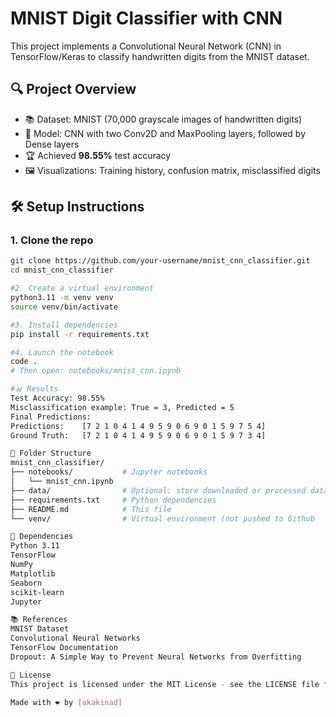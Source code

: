 # MNIST Digit Classifier with CNN

This project implements a Convolutional Neural Network (CNN) in TensorFlow/Keras to classify handwritten digits from the MNIST dataset.

## 🔍 Project Overview

- 📚 Dataset: MNIST (70,000 grayscale images of handwritten digits)
- 🧠 Model: CNN with two Conv2D and MaxPooling layers, followed by Dense layers
- 🏆 Achieved **98.55%** test accuracy
- 🖼️ Visualizations: Training history, confusion matrix, misclassified digits

## 🛠️ Setup Instructions

### 1. Clone the repo

```bash
git clone https://github.com/your-username/mnist_cnn_classifier.git
cd mnist_cnn_classifier

#2. Create a virtual environment
python3.11 -m venv venv
source venv/bin/activate

#3. Install dependencies
pip install -r requirements.txt

#4. Launch the notebook
code .
# Then open: notebooks/mnist_cnn.ipynb

#📊 Results
Test Accuracy: 98.55%
Misclassification example: True = 3, Predicted = 5
Final Predictions:
Predictions:    [7 2 1 0 4 1 4 9 5 9 0 6 9 0 1 5 9 7 5 4]
Ground Truth:   [7 2 1 0 4 1 4 9 5 9 0 6 9 0 1 5 9 7 3 4]

📁 Folder Structure
mnist_cnn_classifier/
├── notebooks/           # Jupyter notebooks
│   └── mnist_cnn.ipynb
├── data/                # Optional: store downloaded or processed data
├── requirements.txt     # Python dependencies
├── README.md            # This file
└── venv/                # Virtual environment (not pushed to Github

📌 Dependencies
Python 3.11
TensorFlow
NumPy
Matplotlib
Seaborn
scikit-learn
Jupyter

📚 References
MNIST Dataset
Convolutional Neural Networks
TensorFlow Documentation
Dropout: A Simple Way to Prevent Neural Networks from Overfitting

📝 License
This project is licensed under the MIT License - see the LICENSE file for details.

Made with ❤️ by [akakinad]